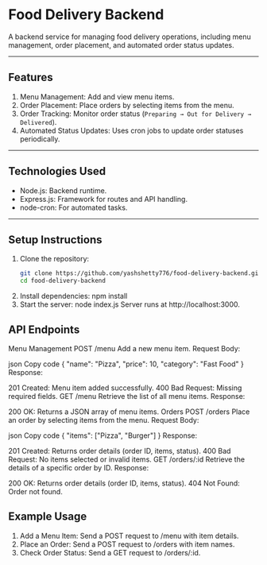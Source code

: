 # Food Delivery Backend

A backend service for managing food delivery operations, including menu management, order placement, and automated order status updates.

---

## Features

1. Menu Management: Add and view menu items.
2. Order Placement: Place orders by selecting items from the menu.
3. Order Tracking: Monitor order status (`Preparing → Out for Delivery → Delivered`).
4. Automated Status Updates: Uses cron jobs to update order statuses periodically.

---

## Technologies Used

- Node.js: Backend runtime.
- Express.js: Framework for routes and API handling.
- node-cron: For automated tasks.

---

## Setup Instructions

1. Clone the repository:
   ```bash
   git clone https://github.com/yashshetty776/food-delivery-backend.git
   cd food-delivery-backend
2. Install dependencies:
    npm install
3. Start the server:
    node index.js
    Server runs at http://localhost:3000.
   
## API Endpoints

Menu Management
POST /menu
Add a new menu item.
Request Body:

json
Copy code
{
  "name": "Pizza",
  "price": 10,
  "category": "Fast Food"
}
Response:

201 Created: Menu item added successfully.
400 Bad Request: Missing required fields.
GET /menu
Retrieve the list of all menu items.
Response:

200 OK: Returns a JSON array of menu items.
Orders
POST /orders
Place an order by selecting items from the menu.
Request Body:

json
Copy code
{
  "items": ["Pizza", "Burger"]
}
Response:

201 Created: Returns order details (order ID, items, status).
400 Bad Request: No items selected or invalid items.
GET /orders/:id
Retrieve the details of a specific order by ID.
Response:

200 OK: Returns order details (order ID, items, status).
404 Not Found: Order not found.
   
## Example Usage

1. Add a Menu Item:
   Send a POST request to /menu with item details.
2. Place an Order:
   Send a POST request to /orders with item names.
3. Check Order Status:
   Send a GET request to /orders/:id.
